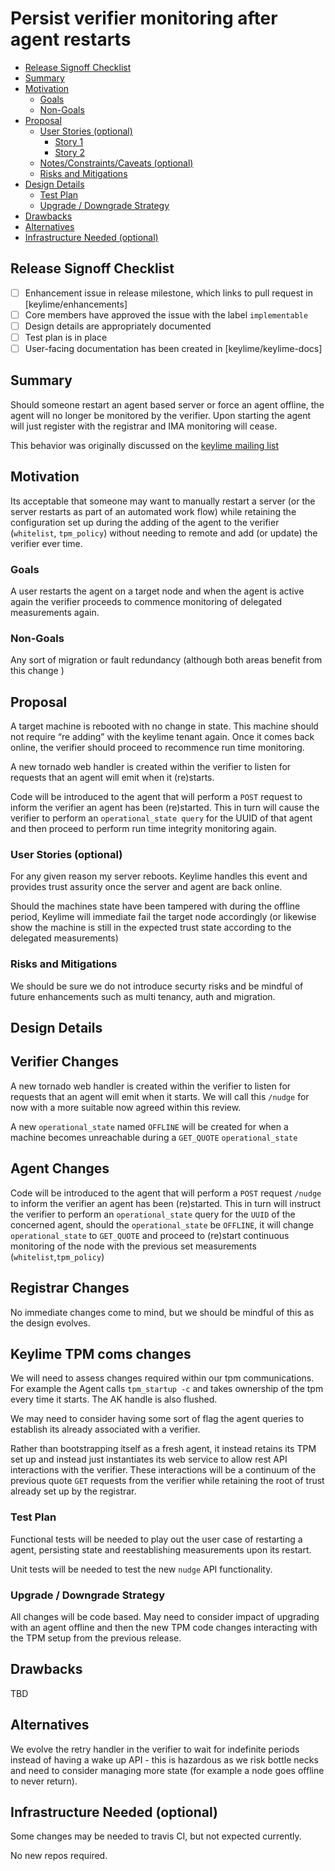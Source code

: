 <!--
**Note:** When your enhancement is complete, all of these comment blocks should be removed.

To get started with this template:

- [ ] **Create an issue in keylime/enhancements**
  When filing an enhancement tracking issue, please ensure to complete all
  fields in that template.  One of the fields asks for a link to the enhancement.  You
  can leave that blank until this enhancement is made a pull request, and then
  go back to the enhancement and add the link.
- [ ] **Make a copy of this template.**
 name it `NNNN-short-descriptive-title`, where `NNNN` is the issue number (with no
  leading-zero padding) assigned to your enhancement above.
- [ ] **Fill out this file as best you can.**
  At minimum, you should fill in the "Summary", and "Motivation" sections.
  These should be easy if you've preflighted the idea of the enhancement with the
  appropriate SIG(s).
- [ ] **Merge early and iterate.**
  Avoid getting hung up on specific details and instead aim to get the goals of
  the enhancement clarified and merged quickly.  The best way to do this is to just
  start with the high-level sections and fill out details incrementally in
  subsequent PRs.
-->
# Persist verifier monitoring after agent restarts

<!--
This is the title of your enhancement.  Keep it short, simple, and descriptive.  A good
title can help communicate what the enhancement is and should be considered as part of
any review.
-->

<!--
A table of contents is helpful for quickly jumping to sections of a enhancement and for
highlighting any additional information provided beyond the standard enhancement
template.
-->

<!-- toc -->
- [Release Signoff Checklist](#release-signoff-checklist)
- [Summary](#summary)
- [Motivation](#motivation)
  - [Goals](#goals)
  - [Non-Goals](#non-goals)
- [Proposal](#proposal)
  - [User Stories (optional)](#user-stories-optional)
    - [Story 1](#story-1)
    - [Story 2](#story-2)
  - [Notes/Constraints/Caveats (optional)](#notesconstraintscaveats-optional)
  - [Risks and Mitigations](#risks-and-mitigations)
- [Design Details](#design-details)
  - [Test Plan](#test-plan)
  - [Upgrade / Downgrade Strategy](#upgrade--downgrade-strategy)
- [Drawbacks](#drawbacks)
- [Alternatives](#alternatives)
- [Infrastructure Needed (optional)](#infrastructure-needed-optional)
<!-- /toc -->

## Release Signoff Checklist

<!--
**ACTION REQUIRED:** In order to merge code into a release, there must be an
issue in [keylime/enhancements] referencing this enhancement and targeting a release**.

For enhancements that make changes to code or processes/procedures in core
Keylime i.e., [keylime/keylime], we require the following Release
Signoff checklist to be completed.

Check these off as they are completed for the Release Team to track. These
checklist items _must_ be updated for the enhancement to be released.
-->

- [ ] Enhancement issue in release milestone, which links to pull request in [keylime/enhancements]
- [ ] Core members have approved the issue with the label `implementable`
- [ ] Design details are appropriately documented
- [ ] Test plan is in place
- [ ] User-facing documentation has been created in [keylime/keylime-docs]

<!--
**Note:** This checklist is iterative and should be reviewed and updated every time this enhancement is being considered for a milestone.
-->

## Summary

<!--
This section is incredibly important for producing high quality user-focused
documentation such as release notes or a development roadmap.  It should be
possible to collect this information before implementation begins in order to
avoid requiring implementers to split their attention between writing release
notes and implementing the feature itself. Reviewers
should help to ensure that the tone and content of the `Summary` section is
useful for a wide audience.

A good summary is probably at least a paragraph in length.
-->

Should someone restart an agent based server or force an agent offline, the
agent will no longer be monitored by the verifier. Upon starting the agent will
just register with the registrar and IMA monitoring will cease.

This behavior was originally discussed on the [keylime mailing list](https://keylime.groups.io/g/main/topic/q_is_an_agent_s_policy/72856684?p=,,,20,0,0,0::recentpostdate%2Fsticky,,,20,2,0,72856684)

## Motivation

<!--
This section is for explicitly listing the motivation, goals and non-goals of
this enhancement.  Describe why the change is important and the benefits to users.
-->

Its acceptable that someone may want to manually restart a server (or the server
restarts as part of an automated work flow) while retaining the configuration
set up during the adding of the agent to the verifier (`whitelist`, `tpm_policy`)
without needing to remote and add (or update) the verifier ever time.

### Goals

<!--
List the specific goals of the enhancement.  What is it trying to achieve?  How will we
know that this has succeeded?
-->

A user restarts the agent on a target node and when the agent is active again
the verifier proceeds to commence monitoring of delegated measurements again.

### Non-Goals

<!--
What is out of scope for this enhancement?  Listing non-goals helps to focus discussion
and make progress.
-->

Any sort of migration or fault redundancy (although both areas benefit from this
change )

## Proposal

<!--
This is where we get down to the specifics of what the proposal actually is.
This should have enough detail that reviewers can understand exactly what
you're proposing, but should not include things like API designs or
implementation.  The "Design Details" section below is for the real
nitty-gritty.
-->

A target machine is rebooted with no change in state. This machine should not
require “re adding” with the keylime tenant again. Once it comes back online,
the verifier should proceed to recommence run time monitoring.

A new tornado web handler is created within the verifier to listen for requests
that an agent will emit when it (re)starts.

Code will be introduced to the agent that will perform a `POST` request to
inform the verifier an agent has been (re)started. This in turn will cause the
verifier to perform an `operational_state query` for the UUID of that agent and
then proceed to perform run time integrity monitoring again.

### User Stories (optional)

<!--
Detail the things that people will be able to do if this enhancement is implemented.
Include as much detail as possible so that people can understand the "how" of
the system.  The goal here is to make this feel real for users without getting
bogged down.
-->

For any given reason my server reboots. Keylime handles this event and provides
trust assurity once the server and agent are back online.

Should the machines state have been tampered with during the offline period,
Keylime will immediate fail the target node accordingly (or likewise show the
machine is still in the expected trust state according to the delegated
measurements)

### Risks and Mitigations

<!--
What are the risks of this proposal and how do we mitigate.  Think broadly.
For example, consider both security and how this will impact the larger
enhancement ecosystem.

How will security be reviewed and by whom?
-->

We should be sure we do not introduce securty risks and be mindful of future
enhancements such as multi tenancy, auth and migration.

## Design Details

<!--
This section should contain enough information that the specifics of your
change are understandable.  This may include API specs (though not always
required) or even code snippets.  If there's any ambiguity about HOW your
proposal will be implemented, this is the place to discuss them.
-->

Verifier Changes
----------------

A new tornado web handler is created within the verifier to listen for requests
that an agent will emit when it starts. We will call this `/nudge` for now with
a more suitable now agreed within this review.

A new `operational_state` named `OFFLINE` will be created for when a machine
becomes unreachable during a `GET_QUOTE` `operational_state`

Agent Changes
-------------

Code will be introduced to the agent that will perform a `POST` request
`/nudge` to inform the verifier an agent has been (re)started. This in turn will
instruct the verifier to perform an `operational_state` query for the `UUID` of
the concerned agent, should the `operational_state` be `OFFLINE`, it will
change `operational_state` to `GET_QUOTE` and proceed to (re)start continuous
monitoring of the node with the previous set measurements (`whitelist`,`tpm_policy`)

Registrar Changes
------------------

No immediate changes come to mind, but we should be mindful of this as the
design evolves.

Keylime TPM coms changes
------------------------

We will need to assess changes required within our tpm communications. For
example the Agent calls `tpm_startup -c` and takes ownership of the tpm
every time it starts. The AK handle is also flushed.

We may need to consider having some sort of flag the agent queries to establish
its already associated with a verifier.

Rather than bootstrapping itself as a fresh agent, it instead retains its TPM
set up and instead just instantiates its web service to allow rest API
interactions with the verifier. These interactions will be a continuum of the
previous quote `GET` requests from the verifier while retaining the root of
trust already set up by the registrar.

### Test Plan

<!--
**Note:** *Not required until targeted at a release.*

Consider the following in developing a test plan for this enhancement:
- Will there be e2e and integration tests, in addition to unit tests?
- How will it be tested in isolation vs with other components?

No need to outline all of the test cases, just the general strategy.  Anything
that would count as tricky in the implementation and anything particularly
challenging to test should be called out.

All code is expected to have adequate tests (eventually with coverage
expectations).
-->

Functional tests will be needed to play out the user case of restarting a
agent, persisting state and reestablishing measurements upon its restart.

Unit tests will be needed to test the new `nudge` API functionality.

### Upgrade / Downgrade Strategy

<!--
If applicable, how will the component be upgraded and downgraded? Make sure
this is in the test plan.

Consider the following in developing an upgrade/downgrade strategy for this enhancement
-->

All changes will be code based. May need to consider impact of upgrading with
an agent offline and then the new TPM code changes interacting with the TPM
setup from the previous release.

## Drawbacks

<!--
Why should this enhancement _not_ be implemented?
-->

TBD

## Alternatives

<!--
What other approaches did you consider and why did you rule them out?  These do
not need to be as detailed as the proposal, but should include enough
information to express the idea and why it was not acceptable.
-->

We evolve the retry handler in the verifier to wait for indefinite periods
instead of having a wake up API - this is hazardous as we risk bottle necks
and need to consider managing more state (for example a node goes offline to
never return).

## Infrastructure Needed (optional)

<!--
Use this section if you need things infrastructure related specific to your enhancement.  Examples include a
new subproject, repos requested, github webhook, changes to CI (travis).
-->

Some changes may be needed to travis CI, but not expected currently.

No new repos required.
